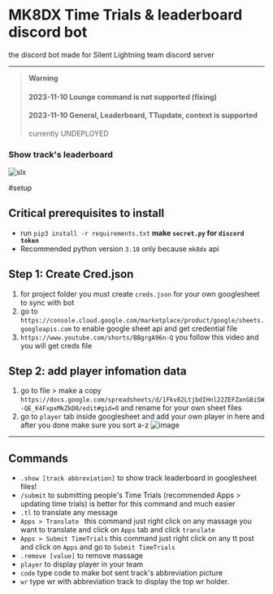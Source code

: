 # MK8DX Time Trials & leaderboard discord bot
the discord bot made for Silent Lightning team discord server

---
> **Warning**
>
> #### 2023-11-10 Lounge command is not supported (fixing)
> #### 2023-11-10 General, Leaderboard, TTupdate, context is supported
> currently UNDEPLOYED

### Show track's leaderboard 
![slx](https://github.com/user-attachments/assets/18fd92cb-88f7-495c-b3fb-73b68dff864f)


#setup
## Critical prerequisites to install
* run ```pip3 install -r requirements.txt```
**make `secret.py` for `discord token`**
* Recommended python version `3.10` only because `mk8dx` api
## Step 1: Create Cred.json
1. for project folder you must create `creds.json` for your own googlesheet to sync with bot
2. go to `https://console.cloud.google.com/marketplace/product/google/sheets.googleapis.com` to enable google sheet api and get credential file
3. `https://www.youtube.com/shorts/BBgrgA96n-Q` you follow this video and you will get creds file
## Step 2: add player infomation data
1. go to file > make a copy `https://docs.google.com/spreadsheets/d/1Fkv82LtjbdIHnl22ZEFZanG8iSW-QE_K4FxpxMkZkD0/edit#gid=0` and rename for your own sheet files
2. go to `player` tab inside googlesheet and add your own player in here and after you done make sure you sort a-z
![image](https://cdn.discordapp.com/attachments/1172493621732327495/1172502188279472218/player_tab.PNG?ex=65608cc1&is=654e17c1&hm=acca34a9edba8a27e5542bbbbb37931eebeb63509282c522745942c22d87fa76&)
---
## Commands
* `.show [track abbreviation]` to show track leaderboard in googlesheet files!
* `/submit` to submitting people's Time Trials (recommended Apps > updating time trials) is better for this command and much easier
* `.tl` to translate any message
* `Apps > Translate ` this command just right click on any massage you want to translate and click on `Apps` tab and click `translate`
* `Apps > Submit TimeTrials` this command just right click on any tt post and click on `Apps` and go to `Submit TimeTrials`
* `.remove [value]` to remove massage
* `player` to display player in your team
* `code` type code to make bot sent track's abbreviation picture
* `wr` type wr with abbreviation track to display the top wr holder.
